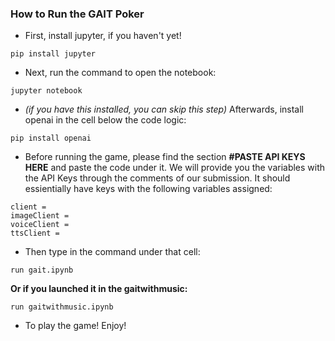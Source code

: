 ### How to Run the GAIT Poker

- First, install jupyter, if you haven't yet!
```
pip install jupyter
```
- Next, run the command to open the notebook:
```
jupyter notebook
```

- *(if you have this installed, you can skip this step)* Afterwards, install openai in the cell below the code logic:
```
pip install openai
```

- Before running the game, please find the section **#PASTE API KEYS HERE** and paste the code under it. We will provide you the variables with the API Keys through the comments of our submission. It should essientially have keys with the following variables assigned:
```
client =
imageClient =
voiceClient =
ttsClient =
```

- Then type in the command under that cell:
```
run gait.ipynb
```

**Or if you launched it in the gaitwithmusic:**

```
run gaitwithmusic.ipynb
```

- To play the game! Enjoy!

